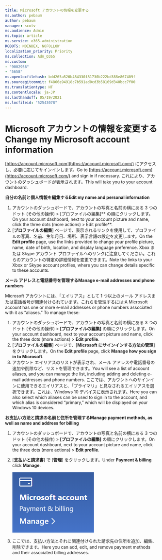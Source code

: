 ```yaml
---
title: Microsoft アカウントの情報を変更する
ms.author: pebaum
author: pebaum
manager: scotv
ms.audience: Admin
ms.topic: article
ms.service: o365-administration
ROBOTS: NOINDEX, NOFOLLOW
localization_priority: Priority
ms.collection: Adm_O365
ms.custom:
- "9002956"
- "5658"
ms.openlocfilehash: bdd265a526b484330f81730b222bd388e867409f
ms.sourcegitcommit: f4866e94918c7b591ad0cd3b58169d340bcc7f00
ms.translationtype: HT
ms.contentlocale: ja-JP
ms.lasthandoff: 05/19/2021
ms.locfileid: "52543078"
---
```

# <a name="change-my-microsoft-account-information"></a><span data-ttu-id="4893b-102">Microsoft アカウントの情報を変更する</span><span class="sxs-lookup"><span data-stu-id="4893b-102">Change my Microsoft account information</span></span>

<span data-ttu-id="4893b-103">[https://account.microsoft.com](https://account.microsoft.com/) にアクセスし、必要に応じてサインインします。</span><span class="sxs-lookup"><span data-stu-id="4893b-103">Go to [https://account.microsoft.com](https://account.microsoft.com/) and sign in if necessary.</span></span> <span data-ttu-id="4893b-104">これにより、アカウントのダッシュボードが表示されます。</span><span class="sxs-lookup"><span data-stu-id="4893b-104">This will take you to your account dashboard.</span></span>  

<span data-ttu-id="4893b-105">**自分の名前と個人情報を編集する**</span><span class="sxs-lookup"><span data-stu-id="4893b-105">**Edit my name and personal information**</span></span>

1. <span data-ttu-id="4893b-106">アカウントのダッシュボードで、アカウントの写真と名前の横にある 3 つのドット (その他の操作) > [プロファイルの編集]\*\* の順にクリックします。</span><span class="sxs-lookup"><span data-stu-id="4893b-106">On your account dashboard, next to your account picture and name, click the three dots (more actions) > Edit profile\*\*.</span></span>
2. <span data-ttu-id="4893b-107">[**プロファイルの編集**] ページで、表示されるリンクを使用して、プロファイルの写真、名前、生年月日、場所、表示言語の設定を変更します。</span><span class="sxs-lookup"><span data-stu-id="4893b-107">On the **Edit profile** page, use the links provided to change your profile picture, name, date of birth, location, and display language preference.</span></span> <span data-ttu-id="4893b-108">Xbox または Skype アカウント プロファイルへのリンクに注意してください。これらのアカウントの特定の詳細情報を変更できます。</span><span class="sxs-lookup"><span data-stu-id="4893b-108">Note the links to your Xbox or Skype account profiles, where you can change details specific to these accounts.</span></span>

<span data-ttu-id="4893b-109">**メール アドレスと電話番号を管理する**</span><span class="sxs-lookup"><span data-stu-id="4893b-109">**Manage e-mail addresses and phone numbers**</span></span>

<span data-ttu-id="4893b-p103">Microsoft アカウントには、「エイリアス」として 1 つ以上のメール アドレスまたは電話番号が関連付けられています。これらを管理するには:</span><span class="sxs-lookup"><span data-stu-id="4893b-p103">A Microsoft account has one or more e-mail addresses or phone numbers associated with it as “aliases.” To manage these:</span></span>

1. <span data-ttu-id="4893b-112">アカウントのダッシュボードで、アカウントの写真と名前の横にある 3 つのドット (その他の操作) > **[プロファイルの編集]** の順にクリックします。</span><span class="sxs-lookup"><span data-stu-id="4893b-112">On your account dashboard, next to your account picture and name, click the three dots (more actions) > **Edit profile**.</span></span>
2. <span data-ttu-id="4893b-113">[**プロファイルの編集**] ページで、[**Microsoft にサインインする方法の管理**] をクリックします。</span><span class="sxs-lookup"><span data-stu-id="4893b-113">On the **Edit profile** page, click **Manage how you sign in to Microsoft**.</span></span> 
3. <span data-ttu-id="4893b-114">アカウント エイリアスのリストが表示され、メール アドレスや電話番号の追加や削除など、リストを管理できます。</span><span class="sxs-lookup"><span data-stu-id="4893b-114">You will see a list of account aliases, and you can manage the list, including adding and deleting e-mail addresses and phone numbers.</span></span> <span data-ttu-id="4893b-115">ここでは、アカウントへのサインインに使用できるエイリアスと、「プライマリ」と見なされるエイリアスを選択できます。これは、Windows 10 デバイスに表示されます。</span><span class="sxs-lookup"><span data-stu-id="4893b-115">Here you can also select which aliases can be used to sign in to the account, and which alias is considered “primary,” which will be displayed on your Windows 10 devices.</span></span>

<span data-ttu-id="4893b-116">**お支払い方法と請求の名前と住所を管理する**</span><span class="sxs-lookup"><span data-stu-id="4893b-116">**Manage payment methods, as well as name and address for billing**</span></span> 

1. <span data-ttu-id="4893b-117">アカウントのダッシュボードで、アカウントの写真と名前の横にある 3 つのドット (その他の操作) > **[プロファイルの編集]** の順にクリックします。</span><span class="sxs-lookup"><span data-stu-id="4893b-117">On your account dashboard, next to your account picture and name, click the three dots (more actions) > **Edit profile**.</span></span>
2. <span data-ttu-id="4893b-118">[**支払いと請求書**] で [**管理**] をクリックします。</span><span class="sxs-lookup"><span data-stu-id="4893b-118">Under **Payment & billing** click **Manage**.</span></span>

    ![支払いと請求を管理する](media/manage-account.png)

3. <span data-ttu-id="4893b-120">ここでは、支払い方法とそれに関連付けられた請求先の住所を追加、編集、削除できます。</span><span class="sxs-lookup"><span data-stu-id="4893b-120">Here you can add, edit, and remove payment methods and their associated billing addresses.</span></span> 
